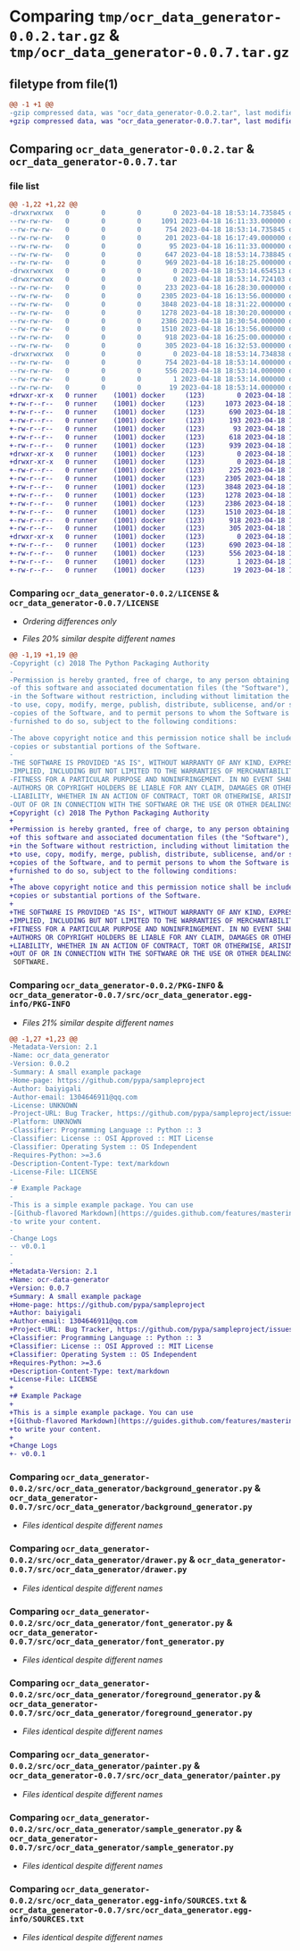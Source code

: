 # Comparing `tmp/ocr_data_generator-0.0.2.tar.gz` & `tmp/ocr_data_generator-0.0.7.tar.gz`

## filetype from file(1)

```diff
@@ -1 +1 @@
-gzip compressed data, was "ocr_data_generator-0.0.2.tar", last modified: Tue Apr 18 18:53:14 2023, max compression
+gzip compressed data, was "ocr_data_generator-0.0.7.tar", last modified: Tue Apr 18 19:13:53 2023, max compression
```

## Comparing `ocr_data_generator-0.0.2.tar` & `ocr_data_generator-0.0.7.tar`

### file list

```diff
@@ -1,22 +1,22 @@
-drwxrwxrwx   0        0        0        0 2023-04-18 18:53:14.735845 ocr_data_generator-0.0.2/
--rw-rw-rw-   0        0        0     1091 2023-04-18 16:11:33.000000 ocr_data_generator-0.0.2/LICENSE
--rw-rw-rw-   0        0        0      754 2023-04-18 18:53:14.735845 ocr_data_generator-0.0.2/PKG-INFO
--rw-rw-rw-   0        0        0      201 2023-04-18 16:17:49.000000 ocr_data_generator-0.0.2/README.md
--rw-rw-rw-   0        0        0       95 2023-04-18 16:11:33.000000 ocr_data_generator-0.0.2/pyproject.toml
--rw-rw-rw-   0        0        0      647 2023-04-18 18:53:14.738845 ocr_data_generator-0.0.2/setup.cfg
--rw-rw-rw-   0        0        0      969 2023-04-18 16:18:25.000000 ocr_data_generator-0.0.2/setup.py
-drwxrwxrwx   0        0        0        0 2023-04-18 18:53:14.654513 ocr_data_generator-0.0.2/src/
-drwxrwxrwx   0        0        0        0 2023-04-18 18:53:14.724103 ocr_data_generator-0.0.2/src/ocr_data_generator/
--rw-rw-rw-   0        0        0      233 2023-04-18 16:28:30.000000 ocr_data_generator-0.0.2/src/ocr_data_generator/__init__.py
--rw-rw-rw-   0        0        0     2305 2023-04-18 16:13:56.000000 ocr_data_generator-0.0.2/src/ocr_data_generator/background_generator.py
--rw-rw-rw-   0        0        0     3848 2023-04-18 18:31:22.000000 ocr_data_generator-0.0.2/src/ocr_data_generator/drawer.py
--rw-rw-rw-   0        0        0     1278 2023-04-18 18:30:20.000000 ocr_data_generator-0.0.2/src/ocr_data_generator/font_generator.py
--rw-rw-rw-   0        0        0     2386 2023-04-18 18:30:54.000000 ocr_data_generator-0.0.2/src/ocr_data_generator/foreground_generator.py
--rw-rw-rw-   0        0        0     1510 2023-04-18 16:13:56.000000 ocr_data_generator-0.0.2/src/ocr_data_generator/painter.py
--rw-rw-rw-   0        0        0      918 2023-04-18 16:25:00.000000 ocr_data_generator-0.0.2/src/ocr_data_generator/sample_generator.py
--rw-rw-rw-   0        0        0      305 2023-04-18 16:32:53.000000 ocr_data_generator-0.0.2/src/ocr_data_generator/word_generator.py
-drwxrwxrwx   0        0        0        0 2023-04-18 18:53:14.734838 ocr_data_generator-0.0.2/src/ocr_data_generator.egg-info/
--rw-rw-rw-   0        0        0      754 2023-04-18 18:53:14.000000 ocr_data_generator-0.0.2/src/ocr_data_generator.egg-info/PKG-INFO
--rw-rw-rw-   0        0        0      556 2023-04-18 18:53:14.000000 ocr_data_generator-0.0.2/src/ocr_data_generator.egg-info/SOURCES.txt
--rw-rw-rw-   0        0        0        1 2023-04-18 18:53:14.000000 ocr_data_generator-0.0.2/src/ocr_data_generator.egg-info/dependency_links.txt
--rw-rw-rw-   0        0        0       19 2023-04-18 18:53:14.000000 ocr_data_generator-0.0.2/src/ocr_data_generator.egg-info/top_level.txt
+drwxr-xr-x   0 runner    (1001) docker     (123)        0 2023-04-18 19:13:53.894967 ocr_data_generator-0.0.7/
+-rw-r--r--   0 runner    (1001) docker     (123)     1073 2023-04-18 19:13:41.000000 ocr_data_generator-0.0.7/LICENSE
+-rw-r--r--   0 runner    (1001) docker     (123)      690 2023-04-18 19:13:53.894967 ocr_data_generator-0.0.7/PKG-INFO
+-rw-r--r--   0 runner    (1001) docker     (123)      193 2023-04-18 19:13:41.000000 ocr_data_generator-0.0.7/README.md
+-rw-r--r--   0 runner    (1001) docker     (123)       93 2023-04-18 19:13:41.000000 ocr_data_generator-0.0.7/pyproject.toml
+-rw-r--r--   0 runner    (1001) docker     (123)      618 2023-04-18 19:13:53.894967 ocr_data_generator-0.0.7/setup.cfg
+-rw-r--r--   0 runner    (1001) docker     (123)      939 2023-04-18 19:13:41.000000 ocr_data_generator-0.0.7/setup.py
+drwxr-xr-x   0 runner    (1001) docker     (123)        0 2023-04-18 19:13:53.894967 ocr_data_generator-0.0.7/src/
+drwxr-xr-x   0 runner    (1001) docker     (123)        0 2023-04-18 19:13:53.894967 ocr_data_generator-0.0.7/src/ocr_data_generator/
+-rw-r--r--   0 runner    (1001) docker     (123)      225 2023-04-18 19:13:41.000000 ocr_data_generator-0.0.7/src/ocr_data_generator/__init__.py
+-rw-r--r--   0 runner    (1001) docker     (123)     2305 2023-04-18 19:13:41.000000 ocr_data_generator-0.0.7/src/ocr_data_generator/background_generator.py
+-rw-r--r--   0 runner    (1001) docker     (123)     3848 2023-04-18 19:13:41.000000 ocr_data_generator-0.0.7/src/ocr_data_generator/drawer.py
+-rw-r--r--   0 runner    (1001) docker     (123)     1278 2023-04-18 19:13:41.000000 ocr_data_generator-0.0.7/src/ocr_data_generator/font_generator.py
+-rw-r--r--   0 runner    (1001) docker     (123)     2386 2023-04-18 19:13:41.000000 ocr_data_generator-0.0.7/src/ocr_data_generator/foreground_generator.py
+-rw-r--r--   0 runner    (1001) docker     (123)     1510 2023-04-18 19:13:41.000000 ocr_data_generator-0.0.7/src/ocr_data_generator/painter.py
+-rw-r--r--   0 runner    (1001) docker     (123)      918 2023-04-18 19:13:41.000000 ocr_data_generator-0.0.7/src/ocr_data_generator/sample_generator.py
+-rw-r--r--   0 runner    (1001) docker     (123)      305 2023-04-18 19:13:41.000000 ocr_data_generator-0.0.7/src/ocr_data_generator/word_generator.py
+drwxr-xr-x   0 runner    (1001) docker     (123)        0 2023-04-18 19:13:53.894967 ocr_data_generator-0.0.7/src/ocr_data_generator.egg-info/
+-rw-r--r--   0 runner    (1001) docker     (123)      690 2023-04-18 19:13:53.000000 ocr_data_generator-0.0.7/src/ocr_data_generator.egg-info/PKG-INFO
+-rw-r--r--   0 runner    (1001) docker     (123)      556 2023-04-18 19:13:53.000000 ocr_data_generator-0.0.7/src/ocr_data_generator.egg-info/SOURCES.txt
+-rw-r--r--   0 runner    (1001) docker     (123)        1 2023-04-18 19:13:53.000000 ocr_data_generator-0.0.7/src/ocr_data_generator.egg-info/dependency_links.txt
+-rw-r--r--   0 runner    (1001) docker     (123)       19 2023-04-18 19:13:53.000000 ocr_data_generator-0.0.7/src/ocr_data_generator.egg-info/top_level.txt
```

### Comparing `ocr_data_generator-0.0.2/LICENSE` & `ocr_data_generator-0.0.7/LICENSE`

 * *Ordering differences only*

 * *Files 20% similar despite different names*

```diff
@@ -1,19 +1,19 @@
-Copyright (c) 2018 The Python Packaging Authority
-
-Permission is hereby granted, free of charge, to any person obtaining a copy
-of this software and associated documentation files (the "Software"), to deal
-in the Software without restriction, including without limitation the rights
-to use, copy, modify, merge, publish, distribute, sublicense, and/or sell
-copies of the Software, and to permit persons to whom the Software is
-furnished to do so, subject to the following conditions:
-
-The above copyright notice and this permission notice shall be included in all
-copies or substantial portions of the Software.
-
-THE SOFTWARE IS PROVIDED "AS IS", WITHOUT WARRANTY OF ANY KIND, EXPRESS OR
-IMPLIED, INCLUDING BUT NOT LIMITED TO THE WARRANTIES OF MERCHANTABILITY,
-FITNESS FOR A PARTICULAR PURPOSE AND NONINFRINGEMENT. IN NO EVENT SHALL THE
-AUTHORS OR COPYRIGHT HOLDERS BE LIABLE FOR ANY CLAIM, DAMAGES OR OTHER
-LIABILITY, WHETHER IN AN ACTION OF CONTRACT, TORT OR OTHERWISE, ARISING FROM,
-OUT OF OR IN CONNECTION WITH THE SOFTWARE OR THE USE OR OTHER DEALINGS IN THE
+Copyright (c) 2018 The Python Packaging Authority
+
+Permission is hereby granted, free of charge, to any person obtaining a copy
+of this software and associated documentation files (the "Software"), to deal
+in the Software without restriction, including without limitation the rights
+to use, copy, modify, merge, publish, distribute, sublicense, and/or sell
+copies of the Software, and to permit persons to whom the Software is
+furnished to do so, subject to the following conditions:
+
+The above copyright notice and this permission notice shall be included in all
+copies or substantial portions of the Software.
+
+THE SOFTWARE IS PROVIDED "AS IS", WITHOUT WARRANTY OF ANY KIND, EXPRESS OR
+IMPLIED, INCLUDING BUT NOT LIMITED TO THE WARRANTIES OF MERCHANTABILITY,
+FITNESS FOR A PARTICULAR PURPOSE AND NONINFRINGEMENT. IN NO EVENT SHALL THE
+AUTHORS OR COPYRIGHT HOLDERS BE LIABLE FOR ANY CLAIM, DAMAGES OR OTHER
+LIABILITY, WHETHER IN AN ACTION OF CONTRACT, TORT OR OTHERWISE, ARISING FROM,
+OUT OF OR IN CONNECTION WITH THE SOFTWARE OR THE USE OR OTHER DEALINGS IN THE
 SOFTWARE.
```

### Comparing `ocr_data_generator-0.0.2/PKG-INFO` & `ocr_data_generator-0.0.7/src/ocr_data_generator.egg-info/PKG-INFO`

 * *Files 21% similar despite different names*

```diff
@@ -1,27 +1,23 @@
-Metadata-Version: 2.1
-Name: ocr_data_generator
-Version: 0.0.2
-Summary: A small example package
-Home-page: https://github.com/pypa/sampleproject
-Author: baiyigali
-Author-email: 1304646911@qq.com
-License: UNKNOWN
-Project-URL: Bug Tracker, https://github.com/pypa/sampleproject/issues
-Platform: UNKNOWN
-Classifier: Programming Language :: Python :: 3
-Classifier: License :: OSI Approved :: MIT License
-Classifier: Operating System :: OS Independent
-Requires-Python: >=3.6
-Description-Content-Type: text/markdown
-License-File: LICENSE
-
-# Example Package
-
-This is a simple example package. You can use
-[Github-flavored Markdown](https://guides.github.com/features/mastering-markdown/)
-to write your content.
-
-Change Logs
-- v0.0.1
-
-
+Metadata-Version: 2.1
+Name: ocr-data-generator
+Version: 0.0.7
+Summary: A small example package
+Home-page: https://github.com/pypa/sampleproject
+Author: baiyigali
+Author-email: 1304646911@qq.com
+Project-URL: Bug Tracker, https://github.com/pypa/sampleproject/issues
+Classifier: Programming Language :: Python :: 3
+Classifier: License :: OSI Approved :: MIT License
+Classifier: Operating System :: OS Independent
+Requires-Python: >=3.6
+Description-Content-Type: text/markdown
+License-File: LICENSE
+
+# Example Package
+
+This is a simple example package. You can use
+[Github-flavored Markdown](https://guides.github.com/features/mastering-markdown/)
+to write your content.
+
+Change Logs
+- v0.0.1
```

### Comparing `ocr_data_generator-0.0.2/src/ocr_data_generator/background_generator.py` & `ocr_data_generator-0.0.7/src/ocr_data_generator/background_generator.py`

 * *Files identical despite different names*

### Comparing `ocr_data_generator-0.0.2/src/ocr_data_generator/drawer.py` & `ocr_data_generator-0.0.7/src/ocr_data_generator/drawer.py`

 * *Files identical despite different names*

### Comparing `ocr_data_generator-0.0.2/src/ocr_data_generator/font_generator.py` & `ocr_data_generator-0.0.7/src/ocr_data_generator/font_generator.py`

 * *Files identical despite different names*

### Comparing `ocr_data_generator-0.0.2/src/ocr_data_generator/foreground_generator.py` & `ocr_data_generator-0.0.7/src/ocr_data_generator/foreground_generator.py`

 * *Files identical despite different names*

### Comparing `ocr_data_generator-0.0.2/src/ocr_data_generator/painter.py` & `ocr_data_generator-0.0.7/src/ocr_data_generator/painter.py`

 * *Files identical despite different names*

### Comparing `ocr_data_generator-0.0.2/src/ocr_data_generator/sample_generator.py` & `ocr_data_generator-0.0.7/src/ocr_data_generator/sample_generator.py`

 * *Files identical despite different names*

### Comparing `ocr_data_generator-0.0.2/src/ocr_data_generator.egg-info/SOURCES.txt` & `ocr_data_generator-0.0.7/src/ocr_data_generator.egg-info/SOURCES.txt`

 * *Files identical despite different names*

